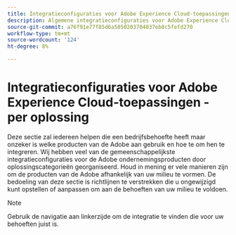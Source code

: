 ```yaml
---
title: Integratieconfiguraties voor Adobe Experience Cloud-toepassingen - per oplossing
description: Algemene integratieconfiguraties voor Adobe Experience Cloud-applicaties, geordend per oplossing.
source-git-commit: a76f91e77f85d6a5050203704037eb8c5fefd270
workflow-type: tm+mt
source-wordcount: '124'
ht-degree: 8%

---
```



# Integratieconfiguraties voor Adobe Experience Cloud-toepassingen - per oplossing

Deze sectie zal iedereen helpen die een bedrijfsbehoefte heeft maar onzeker is welke producten van de Adobe aan gebruik en hoe te om hen te integreren.  Wij hebben veel van de gemeenschappelijkste integratieconfiguraties voor de Adobe ondernemingsproducten door oplossingscategorieën georganiseerd.  Houd in mening er vele manieren zijn om de producten van de Adobe afhankelijk van uw milieu te vormen.  De bedoeling van deze sectie is richtlijnen te verstrekken die u ongewijzigd kunt opstellen of aanpassen om aan de behoeften van uw milieu te voldoen.

>[!NOTE]
>
>Gebruik de navigatie aan linkerzijde om de integratie te vinden die voor uw behoeften juist is.